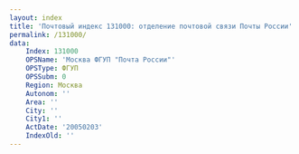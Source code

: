 ```yaml
---
layout: index
title: 'Почтовый индекс 131000: отделение почтовой связи Почты России'
permalink: /131000/
data:
    Index: 131000
    OPSName: 'Москва ФГУП "Почта России"'
    OPSType: ФГУП
    OPSSubm: 0
    Region: Москва
    Autonom: ''
    Area: ''
    City: ''
    City1: ''
    ActDate: '20050203'
    IndexOld: ''
---
```

